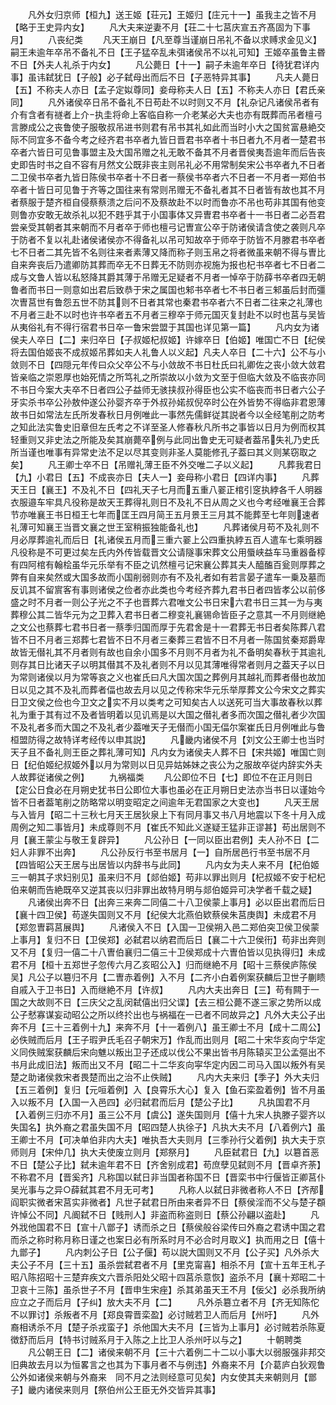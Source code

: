 <!-- { "loadSidebar": true } -->
　　凡外女归京师【桓九】送王姬【荘元】王姬归【庄元十一】虽我主之皆不月【略于王史异内女】
　　凡大夫来逆妻不月【荘二十七莒庆宣五齐髙固为下事月】
　　八丧纪类
　　凡天王崩日【凡至尊当谨崩日吊礼不备以求赙求金见义】嗣王未逾年卒吊不备礼不日【王子猛卒乱未弭诸侯吊不以礼可知】王姬卒虽鲁主昬不日【外夫人礼杀于内女】
　　凡公薨日【十一】嗣子未逾年卒日【待犹君详内事】虽讳弑犹日【子般】必子弑母出而后不日【子恶特异其事】
　　凡夫人薨日【五】不称夫人亦日【孟子定姒尊同】妾母称夫人日【五】不称夫人亦日【君氏亲同】
　　凡外诸侯卒日吊不备礼不日苟赴不以时则又不月【礼杂记凡诸侯吊者有介有含者有禭者上介执圭将命上客临自称一介老某必大夫也亦有既葬而吊者檀弓言滕成公之丧鲁使子服敬叔吊进书则君有吊书其礼如此而当时小大之国贫富悬絶交际不同宜多不备今考之经齐君书卒者九皆日晋君书卒者十书日者九不月者一楚君书卒者六皆日可见鲁事盟主及大国吊赠之礼无敢不备其不月者晋侯夷吾逾年而后告丧史即告时书之自不容有月然文公既非丧主则吊礼必不用常制矣宋公书卒者九不日者二卫侯书卒者九皆日陈侯书卒者十不日者一蔡侯书卒者六不日者一不月者一郑伯书卒者十皆日可见鲁于齐等之国往来有常则吊赠无不备礼者其不日者皆有故也其不月者蔡服于楚齐桓自侵蔡蔡溃之后问不及蔡故赴不以时而鲁亦不吊也苟非其国有他变则鲁亦安敢无故杀礼以犯不韪乎其于小国事体又异曺君书卒者十一书日者二必吾君尝亲受其朝者其来朝而不月者卒于师也檀弓记曺宣公卒于防诸侯请含使之袭则凡卒于防者不复以礼赴诸侯诸侯亦不得备礼以吊可知故卒于师卒于防皆不月滕君书卒者七不日者二其先皆不名则往来者素薄又降而称子则玉帛之将者微虽来朝不得与曺比自来奔丧后乃遣卿防其葬而卒无不日葬无不防则亦视施为报也杞书卒者七不日者二成与文鲁人皆以私怒降其爵其薄于吊赠无足疑者不月者一悼卒于防薛书卒者四无朝鲁者而书日一则意如出君后致恭于宋之属国也邾书卒者七不书日者三邾虽后封而彊次曺莒世有鲁怨五世不防其则不日者其常也秦君书卒者六不日者二往来之礼薄也不月者三赴不以时也许书卒者五不月者三穆卒于师元国灭复封赴不以时也莒与吴皆从夷俗礼有不得行宿君书日卒一鲁宋尝盟于其国也详见第一篇】
　　凡内女为诸侯夫人卒日【二】来归卒日【子叔姬杞叔姬】许嫁卒日【伯姬】唯国亡不日【纪侯将去国伯姬丧不成叔姬吊葬如夫人礼鲁人以义起】凡夫人卒日【二十六】公不与小敛则不日【四隠元年传曰众父卒公不与小敛故不书日杜氏曰礼卿佐之丧小敛大敛君皆亲临之崇恩厚也始死情之所笃礼之所崇故以小敛为文至于但临大敛及不临丧亦同不书日今案大夫卒不日者四公子益师无骇挟叔孙得臣也公实不临丧而书日者六公子牙实杀书卒公孙敖仲遂公孙婴齐卒于外叔孙婼叔倪卒时公在外皆势不得临非君恩薄故书日如常法左氏所发春秋日月例唯此一事然先儒鲜従其説者今以全经笔削之防考之知此法实鲁史旧章但左氏考之不详至圣人修春秋凡所书之事皆以日月为例而权其轻重则又非史法之所能及矣其崩薨卒例与此同出鲁史无可疑者葢吊失礼乃史氏所当谨也唯事有异常史法不足以尽其变则非圣人莫能修孔子葢曰其义则某窃取之矣】
　　凡王卿士卒不日【吊赠礼薄王臣不外交唯二子以义起】
　　凡葬我君日【九】小君日【五】不成丧亦日【夫人一】妾母称小君日【四详内事】
　　凡葬天王日【襄王】不及礼不日【四礼天子七月而五重八翣正棺引窆执綍各千人明器衣服邉车牢具凡役称是故天王葬得礼则日不及礼不日从周之义也今考经唯襄王合葬节亦唯襄王书日桓王七年而匡王四月简王五月景王三月其不能葬至七年则速者礼薄可知襄王当晋文襄之世王室稍振独能备礼也】
　　凡葬诸侯月苟不及礼则不月必厚葬逾礼而后日【礼诸侯五月而三重六翣上公四重执綍五百人遣车七乘明器凡役称是不可更过矣左氏内外传皆载晋文公请隧事宋葬文公用蜃峡益车马重器备椁有四阿棺有翰桧虽华元乐举有不臣之讥然檀弓记宋襄公葬其夫人醯醢百瓮则厚葬之弊有自来矣然或大国多故而小国削弱则亦有不及礼者如有若言晏子遣车一乗及墓而反讥其不留賔客有事则诸侯之俭者亦此类也今考经齐葬九君书日者四皆孝公以前侈盛之时不月者一则公子光之不子也晋葬六君唯文公书日宋六君书日三其一为与夷葬穆公其二皆华元为之卫葬入君书日者二穆变礼襄锡命皆臣子之意其一不月则继絶之文公也蔡葬七君书日者一蔡季归国而厚于先君舍是十一君葬无书日者矣陈葬八君皆不日不月者三郑葬七君皆不日不月者三秦葬三君皆不日不月者一陈国贫秦郑爵卑故皆无僣礼其不月者则有故也自余小国多不月则不月者为礼不备明矣春秋于其逾礼则存其日比诸天子以明其僣其不及礼者则不月以见其薄唯得常者则月之葢天子以日为常则诸侯以月为常等哀之义也崔氏曰凡大国次国之葬例月其越礼而葬者僣也故加日以见之其不及礼而葬者偪也故去月以见之传称宋华元乐举厚葬文公今宋文之葬实日卫文侯之俭也今卫文之实不月以类考之可知矣古人以送死可当大事故春秋以葬礼为重于其有过不及者皆明着以见讥焉是以大国之僣礼者多而次国之僣礼者少次国不及礼者多而大国之不及礼者少葢唯天子无僣而小国无偪尔案崔氏日月例唯此与鲁桓盟防得之故特详考经传以申其説】
　　凡畿内诸侯不月【刘文公王卿士也当时天子且不备礼则王臣之葬礼薄可知】凡内女为诸侯夫人葬不日【宋共姬】唯国亡则日【纪伯姬纪叔姬外以月为常则以日见异姑姊妹之丧公为之服故卒従内辞实外夫人故葬従诸侯之例】
　　九祸福类
　　凡公即位不日【七】即位不在正月则日【定公日食必在月朔史犹书日公即位大事也虽必在正月朔日史法亦当书日以谨始今皆不日者葢笔削之防略常以明变昭定之间逾年无君国家之大变也】
　　凡天王居与入皆月【昭二十三秋七月天王居狄泉上下有同月事又书八月地震以下冬十月入成周例之知二事皆月】未成尊则不月【崔氏不知此义遂疑王猛非正谬甚】苟出居则不月【襄王蒙尘与敬王复辟异】
　　凡公孙日【一同以臣出君例】夫人孙不日【二妇人非罪不出奔】
　　凡公孙反行书至书居月【一】自所居邑行书至书居不月【四皆昭公天王居与出居皆以内辞书与此同】
　　凡内女为夫人来不月【杞伯姬三一朝其子求妇别见】虽来归不月【郯伯姬】苟非以罪出则月【杞叔姬不安于杞杞伯来朝而告絶既卒又逆其丧以归非罪出故特月明与郯伯姬异可决学者千载之疑】
　　凡诸侯出奔不日【出奔三来奔二同僖二十八卫侯蒙上事月】必以臣出君而后日【襄十四卫侯】苟遂失国则又不月【纪侯大北燕伯欵蔡侯朱莒庚舆】未成君不月【郑忽曺羁莒展舆】
　　凡诸侯入不日【入国一卫侯朔入邑二郑伯突卫侯卫侯蒙上事月】复归不日【卫侯郑】必弑君以纳君而后日【襄二十六卫侯衎】苟非出奔则又不月【复归一僖二十八曺伯襄归二僖三十卫侯郑成十六曺伯皆以见执得归】未成君不月【桓十五郑世子忽传六月乙亥昭公入】归而继絶不月【昭十三蔡侯庐陈侯吴】凡公子以簒归不月【二曺赤着例】入不月【二齐小白着例案获麟后卫世子蒯瞆自戚入于卫书日】入而继絶不月【许叔】
　　凡内大夫出奔日【三】苟有闗于一国之大故则不日【三庆父之乱闵弑僖出归父谍】【去三桓公薨不遂三家之势所以成公子憖寡谋妄动昭公之所以终扵出也与祸福在一已者不同故异之】凡外大夫公子出奔不月【三十三着例十九】来奔不月【十一着例八】虽王卿士不月【成十二周公】必佚贼而后月【王子瑕尹氏毛召子朝宋万】作乱而出则月【昭二十宋华亥向宁华定义同佚贼案获麟后宋向魋以叛出卫子还成以伐公不果出皆书月陈辕买卫公孟彄出不书月此成旧法】叛而出又不月【昭二十二华亥向寜华定内因二司马入国以叛外有吴楚之助诸侯救宋者畏楚而出之治不止佚贼】
　　凡内大夫来归【季子】外大夫归【五三着例】复归【元咺着例】入【良霄乐大心】复入【鱼石栾盈着例】皆不月虽入以叛不月【入国一入邑四】必归弑君而后月【楚公子比】
　　凡执国君不月【入着例三归亦不月】虽三公不月【虞公】遂失国则月【僖十九宋人执滕子婴齐以失国名】执外裔之君虽失国不月【昭四楚人执徐子】凡执大夫不月【八着例六】虽王卿士不月【可决单伯非内大夫】唯执吾大夫则月【三季孙行父着例】执大夫于京师则月【宋仲几】执大夫使废立则月【郑祭月】
　　凡臣弑君日【九】以簒首恶不日【楚公子比】弑未逾年君不日【齐舍别成君】苟庶孽见弑则不月【晋卓齐荼】不称君不月【晋奚齐】凡称国以弑日非当国者称国不日【晋栾书中行偃皆正卿莒仆吴光事与之异○薛弑其君不月无可考】
　　凡称人以弑日非微者称人不日【齐邴阎职实微者宋莒实非微者】凡世子弑君日所由来者异不日【蔡侯淫而不父与楚子頵许悼公不同】凡阍弑不日【贱刑人】非盗而称盗则日【蔡公孙翩以盗赴】
　　凡外戕他国君不日【宣十八鄫子】诱而杀之日【蔡侯般谷梁传曰外裔之君诱中国之君而杀之称时称月称日谨之也案日必有所系时月不必合时月取义】执而用之日【僖十九鄫子】
　　凡内刺公子日【公子偃】苟以説大国则又不月【公子买】凡外杀大夫公子不月【三十五】虽杀尝弑君者不月【里克甯喜】相杀不月【宣十五年王札子昭八陈招昭十三楚弃疾文六晋杀阳处父昭十四莒杀意恢】盗杀不月【襄十郑昭二十卫哀十三陈】虽杀世子不月【晋申生宋痤】杀其弟虽天王不月【佞父】必杀我所纳应立之子而后月【子纠】放大夫不月【二】
　　凡外杀簒立者不月【齐无知陈佗不以罪讨】杀叛者不月【郑良霄晋栾盈】必讨贼若卫人而后月【州吁】
　　凡外裔相诱杀不月【楚子杀戎蛮子】杀他国大夫不月【三皆为上事月】必讨贼若杀陈夏徴舒而后月【特书讨贼系月于入陈之上比卫人杀州吁以与之】
　　十朝聘类
　　凡公朝王日【二】诸侯来朝不月【三十六着例二十二以小事大以弱服强非邦交旧典故去月以为恒畧言之也其为下事月者不与例违】外裔来不月【介葛庐白狄观鲁公外如诸侯来朝与外裔来　同不月之法则经意可见矣】内女使其夫来朝则月【鄫子】畿内诸侯来则月【祭伯州公王臣无外交皆异其事】
